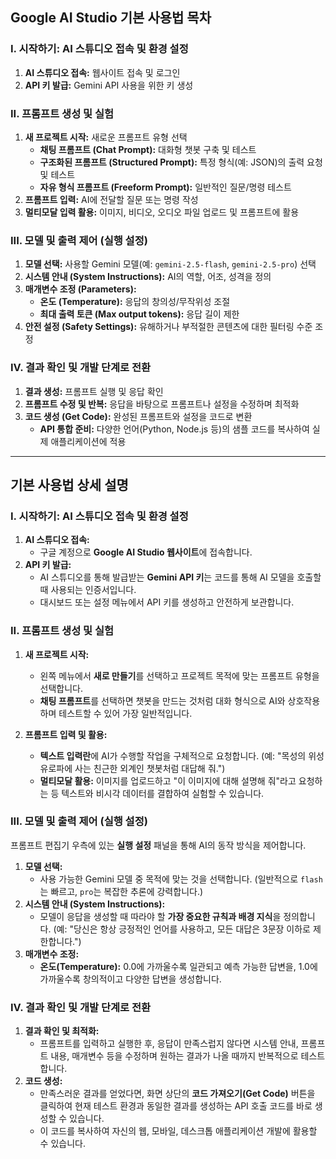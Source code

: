 

## **Google AI Studio 기본 사용법 목차**

### **I. 시작하기: AI 스튜디오 접속 및 환경 설정**
1.  **AI 스튜디오 접속:** 웹사이트 접속 및 로그인
2.  **API 키 발급:** Gemini API 사용을 위한 키 생성

### **II. 프롬프트 생성 및 실험**
1.  **새 프로젝트 시작:** 새로운 프롬프트 유형 선택
    * **채팅 프롬프트 (Chat Prompt):** 대화형 챗봇 구축 및 테스트
    * **구조화된 프롬프트 (Structured Prompt):** 특정 형식(예: JSON)의 출력 요청 및 테스트
    * **자유 형식 프롬프트 (Freeform Prompt):** 일반적인 질문/명령 테스트
2.  **프롬프트 입력:** AI에 전달할 질문 또는 명령 작성
3.  **멀티모달 입력 활용:** 이미지, 비디오, 오디오 파일 업로드 및 프롬프트에 활용

### **III. 모델 및 출력 제어 (실행 설정)**
1.  **모델 선택:** 사용할 Gemini 모델(예: `gemini-2.5-flash`, `gemini-2.5-pro`) 선택
2.  **시스템 안내 (System Instructions):** AI의 역할, 어조, 성격을 정의
3.  **매개변수 조정 (Parameters):**
    * **온도 (Temperature):** 응답의 창의성/무작위성 조절
    * **최대 출력 토큰 (Max output tokens):** 응답 길이 제한
4.  **안전 설정 (Safety Settings):** 유해하거나 부적절한 콘텐츠에 대한 필터링 수준 조정

### **IV. 결과 확인 및 개발 단계로 전환**
1.  **결과 생성:** 프롬프트 실행 및 응답 확인
2.  **프롬프트 수정 및 반복:** 응답을 바탕으로 프롬프트나 설정을 수정하며 최적화
3.  **코드 생성 (Get Code):** 완성된 프롬프트와 설정을 코드로 변환
    * **API 통합 준비:** 다양한 언어(Python, Node.js 등)의 샘플 코드를 복사하여 실제 애플리케이션에 적용

---

## **기본 사용법 상세 설명**

### **I. 시작하기: AI 스튜디오 접속 및 환경 설정**

1.  **AI 스튜디오 접속:**
    * 구글 계정으로 **Google AI Studio 웹사이트**에 접속합니다.
2.  **API 키 발급:**
    * AI 스튜디오를 통해 발급받는 **Gemini API 키**는 코드를 통해 AI 모델을 호출할 때 사용되는 인증서입니다.
    * 대시보드 또는 설정 메뉴에서 API 키를 생성하고 안전하게 보관합니다.

### **II. 프롬프트 생성 및 실험**

1.  **새 프로젝트 시작:**
    * 왼쪽 메뉴에서 **새로 만들기**를 선택하고 프로젝트 목적에 맞는 프롬프트 유형을 선택합니다.
    * **채팅 프롬프트**를 선택하면 챗봇을 만드는 것처럼 대화 형식으로 AI와 상호작용하며 테스트할 수 있어 가장 일반적입니다.

2.  **프롬프트 입력 및 활용:**
    * **텍스트 입력란**에 AI가 수행할 작업을 구체적으로 요청합니다. (예: "목성의 위성 유로파에 사는 친근한 외계인 챗봇처럼 대답해 줘.")
    * **멀티모달 활용:** 이미지를 업로드하고 "이 이미지에 대해 설명해 줘"라고 요청하는 등 텍스트와 비시각 데이터를 결합하여 실험할 수 있습니다.

### **III. 모델 및 출력 제어 (실행 설정)**

프롬프트 편집기 우측에 있는 **실행 설정** 패널을 통해 AI의 동작 방식을 제어합니다.

1.  **모델 선택:**
    * 사용 가능한 Gemini 모델 중 목적에 맞는 것을 선택합니다. (일반적으로 `flash`는 빠르고, `pro`는 복잡한 추론에 강력합니다.)
2.  **시스템 안내 (System Instructions):**
    * 모델이 응답을 생성할 때 따라야 할 **가장 중요한 규칙과 배경 지식**을 정의합니다. (예: "당신은 항상 긍정적인 언어를 사용하고, 모든 대답은 3문장 이하로 제한합니다.")
3.  **매개변수 조정:**
    * **온도(Temperature):** 0.0에 가까울수록 일관되고 예측 가능한 답변을, 1.0에 가까울수록 창의적이고 다양한 답변을 생성합니다.

### **IV. 결과 확인 및 개발 단계로 전환**

1.  **결과 확인 및 최적화:**
    * 프롬프트를 입력하고 실행한 후, 응답이 만족스럽지 않다면 시스템 안내, 프롬프트 내용, 매개변수 등을 수정하며 원하는 결과가 나올 때까지 반복적으로 테스트합니다.
2.  **코드 생성:**
    * 만족스러운 결과를 얻었다면, 화면 상단의 **코드 가져오기(Get Code)** 버튼을 클릭하여 현재 테스트 환경과 동일한 결과를 생성하는 API 호출 코드를 바로 생성할 수 있습니다.
    * 이 코드를 복사하여 자신의 웹, 모바일, 데스크톱 애플리케이션 개발에 활용할 수 있습니다.
